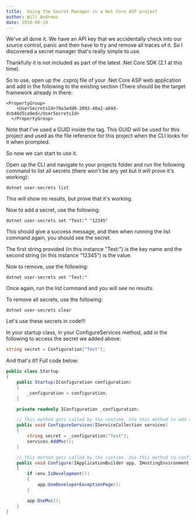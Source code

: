 ```yaml
---
title:  Using the Secret Manager in a Net Core ASP project
author: Will Andrews
date: 2018-06-19
---
```


We've all done it. We have an API key that we accidentally check into our source control, panic and then have to try and remove all traces of it. So I discovered a secret manager that's really simple to use.

Thankfully it is not included as part of the latest .Net Core SDK (2.1 at this time). 

So to use, open up the .csproj file of your .Net Core ASP web application and add in the following to the existing <PropertyGroup> section (There should be the target framework already in there:

```
<PropertyGroup>
    <UserSecretsId>79a3edd0-2092-40a2-a04d-dcb46d5ca9ed</UserSecretsId>
  </PropertyGroup>
```

Note that I've used a GUID inside the tag. This GUID will be used for this project and used as the file reference for this project when the CLI looks for it when prompted.

So now we can start to use it.

Open up the CLI and navigate to your projects folder and run the following command to list all secrets (there won't be any yet but it will prove it's working):

```
dotnet user-secrets list
```
This will show no results, but prove that it's working.

Now to add a secret, use the following:
```
dotnet user-secrets set "Test:" "12345"
```
This should give a success message, and then when running the list command again, you should see the secret.

The first string provided (in this instance "Test:") is the key name and the second string (in this instance "12345") is the value.

Now to remove, use the following:
```
dotnet user-secrets set "Test:"
```
Once again, run the list command and you will see no results.

To remove all secrets, use the following:
```
dotnet user-secrets clear
```

Let's use these secrets in code!!!

In your startup class, in your ConfigureServices method, add in the following to access the secret we added above:
``` c#
string secret = Configuration["Test"];
```

And that's it!! Full code below:
``` c#
public class Startup
{
    public Startup(IConfiguration configuration)
    {
        _configuration = configuration;
    }

    private readonly IConfiguration _configuration;

    // This method gets called by the runtime. Use this method to add services to the container.
    public void ConfigureServices(IServiceCollection services)
    {
        string secret = _configuration["Test"];
        services.AddMvc();
    }

    // This method gets called by the runtime. Use this method to configure the HTTP request pipeline.
    public void Configure(IApplicationBuilder app, IHostingEnvironment env)
    {
        if (env.IsDevelopment())
        {
            app.UseDeveloperExceptionPage();
        }

        app.UseMvc();
    }
}
```
